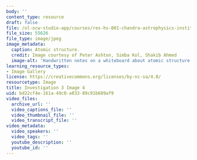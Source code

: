 ```yaml
---
body: ''
content_type: resource
draft: false
file: /ol-ocw-studio-app/courses/res-hs-001-chandra-astrophysics-institute/mithfh_chandra_inv3_atomic.jpg
file_size: 55626
file_type: image/jpeg
image_metadata:
  caption: Atomic structure.
  credit: Image courtesy of Peter Ashton, Simba Kol, Shakib Ahmed
  image-alt: 'Handwritten notes on a whiteboard about atomic structure. '
learning_resource_types:
- Image Gallery
license: https://creativecommons.org/licenses/by-nc-sa/4.0/
resourcetype: Image
title: Investigation 3 Image 4
uid: bd22cf4e-161a-49c0-a833-89c91b689af9
video_files:
  archive_url: ''
  video_captions_file: ''
  video_thumbnail_file: ''
  video_transcript_file: ''
video_metadata:
  video_speakers: ''
  video_tags: ''
  youtube_description: ''
  youtube_id: ''
---
```

